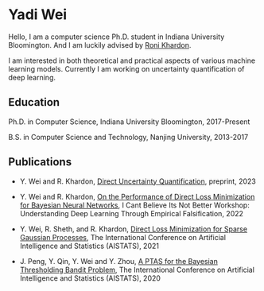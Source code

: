 # Yadi Wei
Hello, I am a computer science Ph.D. student in Indiana University Bloomington. And I am luckily advised by [Roni Khardon](http://homes.sice.indiana.edu/rkhardon/).

I am interested in both theoretical and practical aspects of various machine learning models. Currently I am working on uncertainty quantification of deep learning.

## Education

Ph.D. in Computer Science, Indiana University Bloomington, 2017-Present

B.S. in Computer Science and Technology, Nanjing University, 2013-2017

## Publications

- Y. Wei and R. Khardon, [Direct Uncertainty Quantification](https://arxiv.org/abs/2302.02420), preprint, 2023

- Y. Wei and R. Khardon, [On the Performance of Direct Loss Minimization for Bayesian Neural Networks](https://arxiv.org/abs/2211.08393), I Cant
Believe Its Not Better Workshop: Understanding Deep Learning Through Empirical Falsification, 2022

- Y. Wei, R. Sheth, and R. Khardon, [Direct Loss Minimization for Sparse Gaussian Processes](https://proceedings.mlr.press/v130/wei21b.html), The International Conference on Artificial Intelligence and Statistics (AISTATS), 2021

- J. Peng, Y. Qin, Y. Wei and Y. Zhou, [A PTAS for the Bayesian Thresholding Bandit Problem](https://proceedings.mlr.press/v108/peng20a.html), The International
Conference on Artificial Intelligence and Statistics (AISTATS), 2020
